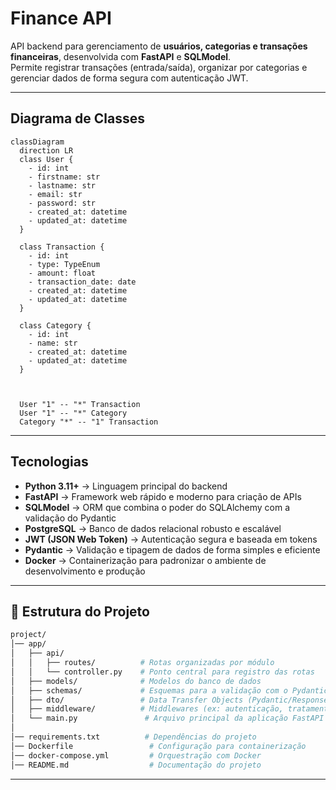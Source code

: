 # Finance API

API backend para gerenciamento de **usuários, categorias e transações financeiras**, desenvolvida com **FastAPI** e **SQLModel**.  
Permite registrar transações (entrada/saída), organizar por categorias e gerenciar dados de forma segura com autenticação JWT.

---

## Diagrama de Classes

```mermaid
classDiagram
  direction LR
  class User {
    - id: int
    - firstname: str
    - lastname: str
    - email: str
    - password: str
    - created_at: datetime
    - updated_at: datetime
  }

  class Transaction {
    - id: int
    - type: TypeEnum
    - amount: float
    - transaction_date: date
    - created_at: datetime
    - updated_at: datetime
  }

  class Category {
    - id: int
    - name: str
    - created_at: datetime
    - updated_at: datetime
  }


  
  User "1" -- "*" Transaction
  User "1" -- "*" Category
  Category "*" -- "1" Transaction
```
---

## Tecnologias

- **Python 3.11+** → Linguagem principal do backend  
- **FastAPI** → Framework web rápido e moderno para criação de APIs  
- **SQLModel** → ORM que combina o poder do SQLAlchemy com a validação do Pydantic  
- **PostgreSQL** → Banco de dados relacional robusto e escalável  
- **JWT (JSON Web Token)** → Autenticação segura e baseada em tokens  
- **Pydantic** → Validação e tipagem de dados de forma simples e eficiente  
- **Docker** → Containerização para padronizar o ambiente de desenvolvimento e produção  

---

## 📂 Estrutura do Projeto

```bash
project/
│── app/
│   ├── api/
│   │   ├── routes/          # Rotas organizadas por módulo
│   │   └── controller.py    # Ponto central para registro das rotas
│   ├── models/              # Modelos do banco de dados
│   ├── schemas/             # Esquemas para a validação com o Pydantic
│   ├── dto/                 # Data Transfer Objects (Pydantic/Response/Request)
│   ├── middleware/          # Middlewares (ex: autenticação, tratamento de erros)
│   └── main.py               # Arquivo principal da aplicação FastAPI
│
│── requirements.txt          # Dependências do projeto
│── Dockerfile                 # Configuração para containerização
│── docker-compose.yml         # Orquestração com Docker
│── README.md                  # Documentação do projeto

```
---

